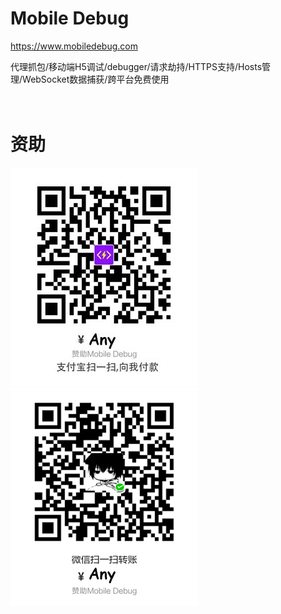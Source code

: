 # Mobile Debug
<a href="https://www.mobiledebug.com" target="_blank">https://www.mobiledebug.com</a>

代理抓包/移动端H5调试/debugger/请求劫持/HTTPS支持/Hosts管理/WebSocket数据捕获/跨平台免费使用
<br />
<br />
<br />
# 资助

![alipay](https://github.com/zhaixiaowai/mobiledebug/blob/main/support/alipay.jpg) &nbsp;&nbsp;&nbsp;&nbsp;&nbsp;&nbsp;&nbsp;&nbsp;&nbsp;&nbsp;&nbsp;&nbsp;&nbsp;&nbsp;&nbsp;&nbsp;&nbsp;&nbsp;&nbsp;![wechat](https://github.com/zhaixiaowai/mobiledebug/blob/main/support/weixin.png)

